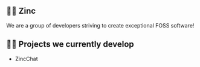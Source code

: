 ## 🙋‍♀️ Zinc

We are a group of developers striving to create exceptional FOSS software!

## 👩‍💻 Projects we currently develop
- ZincChat
